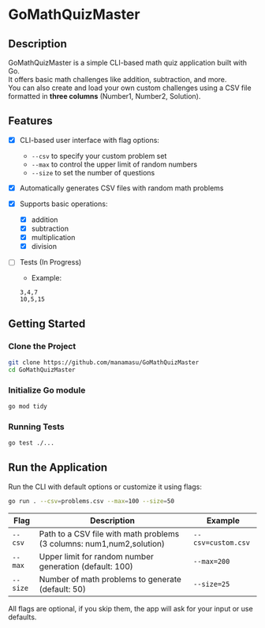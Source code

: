 # GoMathQuizMaster

## Description

GoMathQuizMaster is a simple CLI-based math quiz application built with Go.  
It offers basic math challenges like addition, subtraction, and more.  
You can also create and load your own custom challenges using a CSV file formatted in **three columns** (Number1, Number2, Solution).

## Features

- [x] CLI-based user interface with flag options:
  - `--csv` to specify your custom problem set
  - `--max` to control the upper limit of random numbers
  - `--size` to set the number of questions
- [x] Automatically generates CSV files with random math problems
- [x] Supports basic operations:
  - [x] addition
  - [x] subtraction
  - [x] multiplication
  - [x] division
- [ ] Tests (In Progress)

  - Example:

  ```csv
  3,4,7
  10,5,15
  ```

## Getting Started

### Clone the Project

```bash
git clone https://github.com/manamasu/GoMathQuizMaster
cd GoMathQuizMaster
```

### Initialize Go module

```bash
go mod tidy
```

### Running Tests

```bash
go test ./...
```

## Run the Application

Run the CLI with default options or customize it using flags:

```bash
go run . --csv=problems.csv --max=100 --size=50
```

| Flag     | Description                                                           | Example            |
| -------- | --------------------------------------------------------------------- | ------------------ |
| `--csv`  | Path to a CSV file with math problems (3 columns: num1,num2,solution) | `--csv=custom.csv` |
| `--max`  | Upper limit for random number generation (default: 100)               | `--max=200`        |
| `--size` | Number of math problems to generate (default: 50)                     | `--size=25`        |

All flags are optional, if you skip them, the app will ask for your input or use defaults.
